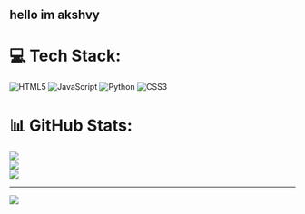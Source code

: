 ## hello im akshvy

# 💻 Tech Stack:
![HTML5](https://img.shields.io/badge/html5-%23E34F26.svg?style=for-the-badge&logo=html5&logoColor=white) ![JavaScript](https://img.shields.io/badge/javascript-%23323330.svg?style=for-the-badge&logo=javascript&logoColor=%23F7DF1E) ![Python](https://img.shields.io/badge/python-3670A0?style=for-the-badge&logo=python&logoColor=ffdd54) ![CSS3](https://img.shields.io/badge/css3-%231572B6.svg?style=for-the-badge&logo=css3&logoColor=white)
# 📊 GitHub Stats:
![](https://github-readme-stats.vercel.app/api?username=Akshvy&theme=dark&hide_border=false&include_all_commits=true&count_private=false)<br/>
![](https://github-readme-streak-stats.herokuapp.com/?user=Akshvy&theme=dark&hide_border=false)<br/>
![](https://github-readme-stats.vercel.app/api/top-langs/?username=Akshvy&theme=dark&hide_border=false&include_all_commits=true&count_private=false&layout=compact)

---
[![](https://visitcount.itsvg.in/api?id=Akshvy&icon=0&color=0)](https://visitcount.itsvg.in)
